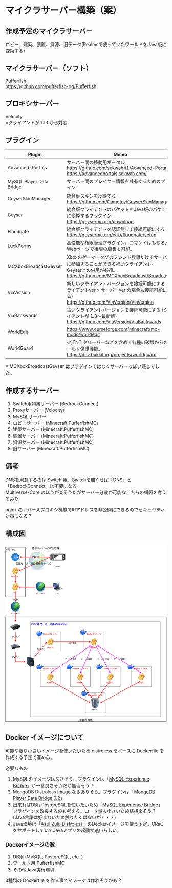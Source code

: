 # マイクラサーバー構築（案）

## 作成予定のマイクラサーバー
ロビー、建築、装置、資源、旧データ(Realmsで使っていたワールドをJava版に変換する)

## マイクラサーバー（ソフト）
Pufferfish  
https://github.com/pufferfish-gg/Pufferfish

## プロキシサーバー
Velocity  
※クライアントが 1.13 から対応

## プラグイン
| Plugin                     | Memo                                                                                                           |
|----------------------------|----------------------------------------------------------------------------------------------------------------|
| Advanced-Portals           | サーバー間の移動用ポータル<br/>https://github.com/sekwah41/Advanced-Portals/<br/>https://advancedportals.sekwah.com/ |
| MySQL Player Data Bridge   | サーバー間のプレイヤー情報を共有するためのプラグイン                                                           |
| GeyserSkinManager          | 統合版スキンを反映する<br/>https://github.com/Camotoy/GeyserSkinManager                                                                                         |
| Geyser                     | 統合版クライアントのパケットをJava版のパケットに変換するプラグイン<br/>https://geysermc.org/download                                             |
| Floodgate                  | 統合版クライアントを認証無しで接続可能にする<br/>https://geysermc.org/wiki/floodgate/setup                                                                   |
| LuckPerms                  | 高性能な権限管理プラグイン。コマンドはもちろん、Webページで権限の編集も可能。                                  |
| MCXboxBroadcastGeyser      | Xboxのゲーマータグのフレンド登録だけでサーバーに参加することができる補助クライアント。<br/>Geyserとの併用が必須。<br/>https://github.com/MCXboxBroadcast/Broadcaster   |
| ViaVersion                 | 新しいクライアントバージョンを接続可能にする (クライアントver > サーバーver の場合も接続可能になる)<br/>https://github.com/ViaVersion/ViaVersion            |
| ViaBackwards               | 古いクライアントバージョンを接続可能にする (クライアントが 1.8～最新版)<br/>https://github.com/ViaVersion/ViaBackwards                                        |
| WorldEdit                  | https://www.curseforge.com/minecraft/mc-mods/worldedit                                                                                                               |
| WorldGuard                 | 火,TNT,クリーパーなどを含めて各種の破壊からのワールド保護機能。<br/>https://dev.bukkit.org/projects/worldguard                                                |

※ MCXboxBroadcastGeyser はプラグインではなくサーバーっぽい感じでした。

## 作成するサーバー
1. Switch用特集サーバー (BedrockConnect)
2. Proxyサーバー (Velocity)
3. MySQLサーバー
4. ロビーサーバー (Minecraft:PufferfishMC)
5. 建築サーバー (Minecraft:PufferfishMC)
6. 装置サーバー (Minecraft:PufferfishMC)
7. 資源サーバー (Minecraft:PufferfishMC)
8. 旧サーバー (Minecraft:PufferfishMC)

## 備考

DNSを用意するのは Switch 用、Switchを無くせば「DNS」と「BedrockConnect」は不要になる。  
Multiverse-Core のほうが楽そうだがサーバー分散が可能なこちらの構図を考えてみた。  
  
nginx のリバースプロキシ機能でIPアドレスを非公開にできるのでセキュリティ対策になる？  

## 構成図

![システム構成図](mc_servers.drawio.svg)

## Docker イメージについて

可能な限り小さいイメージを使いたいため distroless をベースに Dockerfile を作成する予定で進める。  
  
必要なもの
1. MySQLのイメージはなさそう、プラグインは「[MySQL Experience Bridge](https://www.spigotmc.org/resources/mysql-experience-bridge.7783/)」が一番良さそうだが無理そう？
2. MongoDB Distroless [Image](https://github.com/tran4774/mongodb-distroless) ならありそう。プラグインは「[MongoDB Player Data Bridge 0.2](https://www.spigotmc.org/resources/mongodb-player-data-bridge.113091/)」
3. 出来ればDBはPostgreSQLを使いたいため「[MySQL Experience Bridge](https://www.spigotmc.org/resources/mysql-experience-bridge.7783/)」プラグインを改良するのも考える。コード量も小さいため結構楽そう？(Java言語は好まないため触りたくはないが・・・)
4. Java環境は「[Azul Zulu Distroless](https://hub.docker.com/r/azul/zulu-openjdk-distroless)」のDockerイメージを使う予定。CRaCをサポートしていてJavaアプリの起動が速いらしい。

### Dockerイメージの数

1. DB用 (MySQL, PostgreSQL, etc..)
2. ワールド用 PufferfishMC
3. その他Java実行環境

3種類の Dockerfile を作る事でイメージは作れそうかも？  
